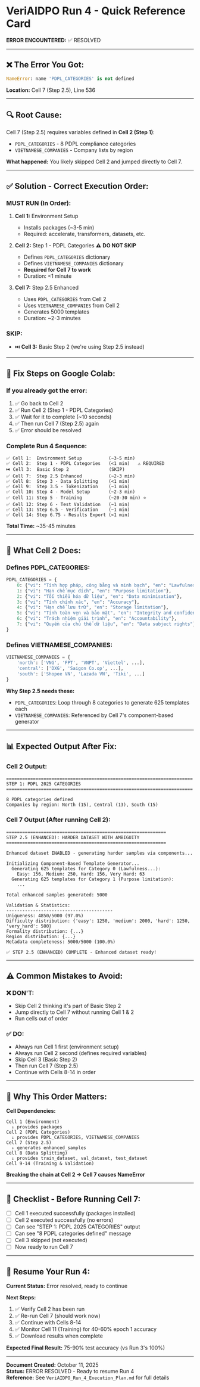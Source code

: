 # VeriAIDPO Run 4 - Quick Reference Card

**ERROR ENCOUNTERED:** ✅ RESOLVED

---

## ❌ The Error You Got:

```python
NameError: name 'PDPL_CATEGORIES' is not defined
```

**Location:** Cell 7 (Step 2.5), Line 536

---

## 🔍 Root Cause:

Cell 7 (Step 2.5) requires variables defined in **Cell 2 (Step 1)**:
- `PDPL_CATEGORIES` - 8 PDPL compliance categories
- `VIETNAMESE_COMPANIES` - Company lists by region

**What happened:** You likely skipped Cell 2 and jumped directly to Cell 7.

---

## ✅ Solution - Correct Execution Order:

### **MUST RUN (In Order):**

1. **Cell 1:** Environment Setup
   - Installs packages (~3-5 min)
   - Required: accelerate, transformers, datasets, etc.

2. **Cell 2:** Step 1 - PDPL Categories ⚠️ **DO NOT SKIP**
   - Defines `PDPL_CATEGORIES` dictionary
   - Defines `VIETNAMESE_COMPANIES` dictionary
   - **Required for Cell 7 to work**
   - Duration: <1 minute

3. **Cell 7:** Step 2.5 Enhanced
   - Uses `PDPL_CATEGORIES` from Cell 2
   - Uses `VIETNAMESE_COMPANIES` from Cell 2
   - Generates 5000 templates
   - Duration: ~2-3 minutes

### **SKIP:**

- ⏭️ **Cell 3:** Basic Step 2 (we're using Step 2.5 instead)

---

## 🔧 Fix Steps on Google Colab:

### **If you already got the error:**

1. ✅ Go back to Cell 2
2. ✅ Run Cell 2 (Step 1 - PDPL Categories)
3. ✅ Wait for it to complete (~10 seconds)
4. ✅ Then run Cell 7 (Step 2.5) again
5. ✅ Error should be resolved

### **Complete Run 4 Sequence:**

```
✅ Cell 1:  Environment Setup          (~3-5 min)
✅ Cell 2:  Step 1 - PDPL Categories   (<1 min)   ⚠️ REQUIRED
⏭️ Cell 3:  Basic Step 2               (SKIP)
✅ Cell 7:  Step 2.5 Enhanced          (~2-3 min)
✅ Cell 8:  Step 3 - Data Splitting    (<1 min)
✅ Cell 9:  Step 3.5 - Tokenization    (~1 min)
✅ Cell 10: Step 4 - Model Setup       (~2-3 min)
✅ Cell 11: Step 5 - Training          (~20-30 min) ⭐
✅ Cell 12: Step 6 - Test Validation   (~1 min)
✅ Cell 13: Step 6.5 - Verification    (~1 min)
✅ Cell 14: Step 6.75 - Results Export (<1 min)
```

**Total Time:** ~35-45 minutes

---

## 🎯 What Cell 2 Does:

### Defines PDPL_CATEGORIES:
```python
PDPL_CATEGORIES = {
    0: {"vi": "Tính hợp pháp, công bằng và minh bạch", "en": "Lawfulness, fairness and transparency"},
    1: {"vi": "Hạn chế mục đích", "en": "Purpose limitation"},
    2: {"vi": "Tối thiểu hóa dữ liệu", "en": "Data minimisation"},
    3: {"vi": "Tính chính xác", "en": "Accuracy"},
    4: {"vi": "Hạn chế lưu trữ", "en": "Storage limitation"},
    5: {"vi": "Tính toàn vẹn và bảo mật", "en": "Integrity and confidentiality"},
    6: {"vi": "Trách nhiệm giải trình", "en": "Accountability"},
    7: {"vi": "Quyền của chủ thể dữ liệu", "en": "Data subject rights"}
}
```

### Defines VIETNAMESE_COMPANIES:
```python
VIETNAMESE_COMPANIES = {
    'north': ['VNG', 'FPT', 'VNPT', 'Viettel', ...],
    'central': ['DXG', 'Saigon Co.op', ...],
    'south': ['Shopee VN', 'Lazada VN', 'Tiki', ...]
}
```

**Why Step 2.5 needs these:**
- `PDPL_CATEGORIES`: Loop through 8 categories to generate 625 templates each
- `VIETNAMESE_COMPANIES`: Referenced by Cell 7's component-based generator

---

## 📊 Expected Output After Fix:

### Cell 2 Output:
```
======================================================================
STEP 1: PDPL 2025 CATEGORIES
======================================================================

8 PDPL categories defined
Companies by region: North (15), Central (13), South (15)
```

### Cell 7 Output (After running Cell 2):
```
============================================================
STEP 2.5 (ENHANCED): HARDER DATASET WITH AMBIGUITY
============================================================

Enhanced dataset ENABLED - generating harder samples via components...

Initializing Component-Based Template Generator...
  Generating 625 templates for Category 0 (Lawfulness...):
    Easy: 156, Medium: 250, Hard: 156, Very Hard: 63
  Generating 625 templates for Category 1 (Purpose limitation):
    ...

Total enhanced samples generated: 5000

Validation & Statistics:
----------------------------------------
Uniqueness: 4850/5000 (97.0%)
Difficulty distribution: {'easy': 1250, 'medium': 2000, 'hard': 1250, 'very_hard': 500}
Formality distribution: {...}
Region distribution: {...}
Metadata completeness: 5000/5000 (100.0%)

✅ STEP 2.5 (ENHANCED) COMPLETE - Enhanced dataset ready!
```

---

## ⚠️ Common Mistakes to Avoid:

### ❌ DON'T:
- Skip Cell 2 thinking it's part of Basic Step 2
- Jump directly to Cell 7 without running Cell 1 & 2
- Run cells out of order

### ✅ DO:
- Always run Cell 1 first (environment setup)
- Always run Cell 2 second (defines required variables)
- Skip Cell 3 (Basic Step 2)
- Then run Cell 7 (Step 2.5)
- Continue with Cells 8-14 in order

---

## 🎯 Why This Order Matters:

**Cell Dependencies:**
```
Cell 1 (Environment)
  ↓ provides packages
Cell 2 (PDPL Categories)
  ↓ provides PDPL_CATEGORIES, VIETNAMESE_COMPANIES
Cell 7 (Step 2.5)
  ↓ generates enhanced_samples
Cell 8 (Data Splitting)
  ↓ provides train_dataset, val_dataset, test_dataset
Cell 9-14 (Training & Validation)
```

**Breaking the chain at Cell 2 → Cell 7 causes NameError**

---

## 📝 Checklist - Before Running Cell 7:

- [ ] Cell 1 executed successfully (packages installed)
- [ ] Cell 2 executed successfully (no errors)
- [ ] Can see "STEP 1: PDPL 2025 CATEGORIES" output
- [ ] Can see "8 PDPL categories defined" message
- [ ] Cell 3 skipped (not executed)
- [ ] Now ready to run Cell 7

---

## 🚀 Resume Your Run 4:

**Current Status:** Error resolved, ready to continue

**Next Steps:**
1. ✅ Verify Cell 2 has been run
2. ✅ Re-run Cell 7 (should work now)
3. ✅ Continue with Cells 8-14
4. ✅ Monitor Cell 11 (Training) for 40-60% epoch 1 accuracy
5. ✅ Download results when complete

**Expected Final Result:** 75-90% test accuracy (vs Run 3's 100%)

---

**Document Created:** October 11, 2025  
**Status:** ERROR RESOLVED - Ready to resume Run 4  
**Reference:** See `VeriAIDPO_Run_4_Execution_Plan.md` for full details
